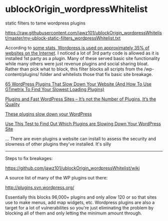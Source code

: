 # ublockOrigin_wordpressWhitelist
static filters to tame wordpress plugins

https://raw.githubusercontent.com/jawz101/ublockOrigin_wordpressWhitelist/master/my-ublock-static-filters_wordpressWhitelist.txt

According to [some stats, Wordpress is used on approximately 35% of websites on the Internet](https://kinsta.com/wordpress-market-share/).  I noticed a lot of 3rd party code is allowed as it is installed 1st party as a plugin.  Many of these served basic site functionality while many others were just revenue plugins and social sharing bloat.  Rather than pick what to block, this filter blocks all scripts from the /wp-content/plugins/ folder and whitelists those that fix basic site breakage.

[65 WordPress Plugins That Slow Down Your Website (And How To Use GTmetrix To Find Your Slowest Loading Plugins)](https://onlinemediamasters.com/slow-wordpress-plugins/)

[Plugins and Fast WordPress Sites – It’s not the Number of Plugins, It’s the Quality](https://wpengine.com/blog/plugins-and-fast-wordpress-sites-its-not-the-number-of-plugins-its-the-quality/)

[These plugins slow down your WordPress](https://servebolt.com/articles/these-plugins-slow-down-your-wordpress/)

[Use This Test to Find Out Which Plugins are Slowing Down Your WordPress Site](https://premium.wpmudev.org/blog/use-this-test-to-find-out-which-plugins-are-slowing-down-your-wordpress-site/)

... There are even plugins a website can install to assess the security and slowness of other plugins they've installed.  It's silly

-----------------------
Steps to fix breakages:

https://github.com/jawz101/ublockOrigin_wordpressWhitelist/wiki


A source list of many of the WP plugins out there:

http://plugins.svn.wordpress.org/

Essentially this blocks 96,000+ plugins and only allow 120 or so that sites use to make menus, add map widgets, etc.  Wordpress plugins are also a target for a lot of vulnerabilites so you're just eliminating the problem by blocking all of them and only letting the minimum amount through.
